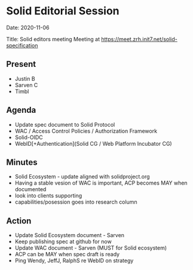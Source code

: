 # Solid Editorial Session

Date: 2020-11-06

Title: Solid editors meeting
Meeting at https://meet.zrh.init7.net/solid-specification

## Present

* Justin B
* Sarven C
* Timbl

## Agenda
* Update spec document to Solid Protocol
* WAC / Access Control Policies / Authorization Framework
* Solid-OIDC
* WebID[+Authentication](Solid CG / Web Platform Incubator CG)

## Minutes
* Solid Ecosystem - update aligned with solidproject.org
* Having a stable vesion of WAC is important, ACP becomes MAY when documented
* look into clients supporting
* capabilities/posession goes into research column

## Action
* Update Solid Ecosystem document - Sarven
* Keep publishing spec at github for now
* Update WAC document - Sarven (MUST for Solid ecosystem)
* ACP can be MAY when spec draft is ready
* Ping Wendy, JeffJ, RalphS re WebID on strategy
